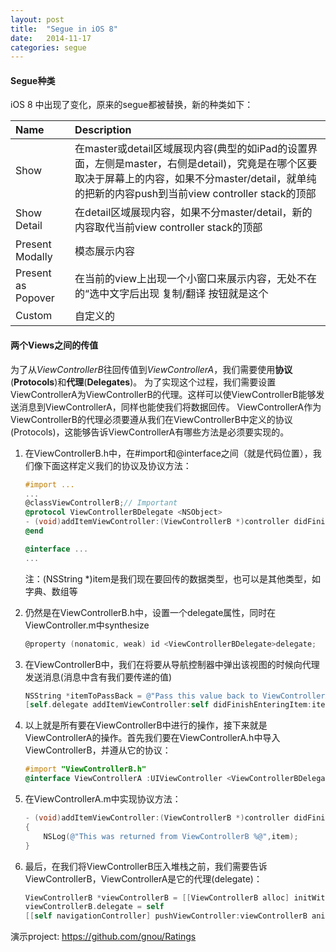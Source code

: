 ```yaml
---
layout: post
title:  "Segue in iOS 8"
date:   2014-11-17
categories: segue 
---
```


#### Segue种类
iOS 8 中出现了变化，原来的segue都被替换，新的种类如下：

|Name|Description|
|:------|:-------------|
|Show|在master或detail区域展现内容(典型的如iPad的设置界面，左侧是master，右侧是detail)，究竟是在哪个区要取决于屏幕上的内容，如果不分master/detail，就单纯的把新的内容push到当前view controller stack的顶部|
|Show Detail|在detail区域展现内容，如果不分master/detail，新的内容取代当前view controller stack的顶部|
|Present Modally|模态展示内容|
|Present as Popover|在当前的view上出现一个小窗口来展示内容，无处不在的“选中文字后出现 复制/翻译 按钮就是这个|
|Custom|自定义的|

#### 两个Views之间的传值
为了从*ViewControllerB*往回传值到*ViewControllerA*，我们需要使用**协议**(**Protocols**)和**代理**(**Delegates**)。
为了实现这个过程，我们需要设置ViewControllerA为ViewControllerB的代理。这样可以使ViewControllerB能够发送消息到ViewControllerA，同样也能使我们将数据回传。
ViewControllerA作为ViewControllerB的代理必须要遵从我们在ViewControllerB中定义的协议(Protocols)，这能够告诉ViewControllerA有哪些方法是必须要实现的。

1. 在ViewControllerB.h中，在#import和@interface之间（就是代码位置），我们像下面这样定义我们的协议及协议方法：

    ```Objective-C
    #import ...
    ...
    @classViewControllerB;// Important
    @protocol ViewControllerBDelegate <NSObject>
    - (void)addItemViewController:(ViewControllerB *)controller didFinishEnteringItem:(NSString *)item;
    @end
    
    @interface ...
    ...
    ```

    注：(NSString *)item是我们现在要回传的数据类型，也可以是其他类型，如字典、数组等

2. 仍然是在ViewControllerB.h中，设置一个delegate属性，同时在ViewController.m中synthesize
    ```Objective-C
    @property (nonatomic, weak) id <ViewControllerBDelegate>delegate;
    ```
 
3. 在ViewControllerB中，我们在将要从导航控制器中弹出该视图的时候向代理发送消息(消息中含有我们要传递的值)

    ```Objective-C
    NSString *itemToPassBack = @"Pass this value back to ViewControllerA";
    [self.delegate addItemViewController:self didFinishEnteringItem:itemToPassBack];
    ```

4. 以上就是所有要在ViewControllerB中进行的操作，接下来就是ViewControllerA的操作。首先我们要在ViewControllerA.h中导入ViewControllerB，并遵从它的协议：

    ```Objective-C
    #import "ViewControllerB.h"
    @interface ViewControllerA :UIViewController <ViewControllerBDelegate>
    ```
 
5. 在ViewControllerA.m中实现协议方法：

    ```Objective-C
    - (void)addItemViewController:(ViewControllerB *)controller didFinishEnteringItem:(NSString *)item
    {
        NSLog(@"This was returned from ViewControllerB %@",item);
    }
    ```
 
6. 最后，在我们将ViewControllerB压入堆栈之前，我们需要告诉ViewControllerB，ViewControllerA是它的代理(delegate)：

    ```Objective-C
    ViewControllerB *viewControllerB = [[ViewControllerB alloc] initWithNib:@"ViewControllerB" bundle:nil];
    viewControllerB.delegate = self
    [[self navigationController] pushViewController:viewControllerB animated:YES];
    ```
    
演示project:
https://github.com/gnou/Ratings